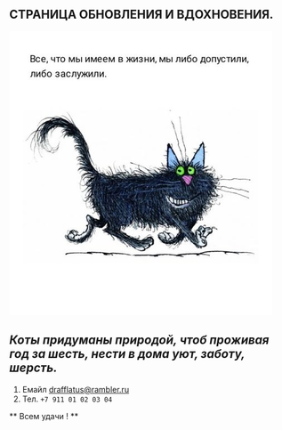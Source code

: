 ## СТРАНИЦА ОБНОВЛЕНИЯ И ВДОХНОВЕНИЯ.

![picture](/IMG/кот.jpg)

## _Коты придуманы природой, чтоб проживая год за шесть, нести в дома уют, заботу, шерсть._

1. Емайл <drafflatus@rambler.ru>
2. Тел. `+7 911 01 02 03 04`
   
** Всем удачи ! **